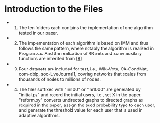 # Introduction to the Files
+ 1. The ten folders each contains the implementation of one algorithm tested in our paper. 
+ 2. The implementation of each algorithm is based on IMM and thus follows the same pattern, where notably the algorithm is realized in Program.cs. And the realization of RR sets and some auxilary functions are inherited from \[[8](https://github.com/IDEAL-Lab/CIM)\]
+ 3. Four datasets are included for test, i.e., Wiki-Vote, CA-CondMat, com-dblp, soc-LiveJournal1, covring networks that scales from thousands of nodes to millions of nodes.
+ 4. The files suffixed with "ini100" or "ini1000" are generated by "initial.py" and record the initial users, i.e., set X in the paper. "reform.py" converts undirected graphs to directed graphs as required in the paper; assign the seed probability type to each user; and generate the threshold value for each user that is used in adaptive algorithms.
